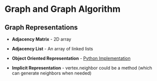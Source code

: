 # Graph and Graph Algorithm

## Graph Representations 

* **Adjacency Matrix** - 2D array

* **Adjacency List** - An array of linked lists

* **Object Oriented Representation** - [Python Implementation](https://github.com/Jason-Yuan/Interview-Code/blob/master/Graph%20and%20Graph%20Algorithm/Graph.py)

* **Implicit Representation** - vertex.neighbor could be a method (which can generate neighbors when needed)